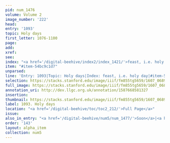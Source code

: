 ```yaml
---
pid: num_1476
volume: Volume 2
image_number: '222'
head:
entry: '1093'
topic: Holy days
first_letter: 1076-1100
page:
add:
xref:
see:
index: "<a href='/digital-beehive/index2/index_1421/'>feast, i.e. holy day</a>"
item: "#item-54bc9c1d7"
unparsed:
line: 'Entry: 1093|Topic: Holy days|Index: feast, i.e. holy day|#item-54bc9c1d7'
selection: https://stacks.stanford.edu/image/iiif/fm855tg5659/1607_0689/835,2134,2765,470/full/0/default.jpg
full_image: https://stacks.stanford.edu/image/iiif/fm855tg5659/1607_0689/full/full/0/default.jpg
annotation_uri: http://dev.llgc.org.uk/annotation/1587668581327
insertion:
thumbnail: https://stacks.stanford.edu/image/iiif/fm855tg5659/1607_0689/835,2134,600,180/250,/0/default.jpg
label: 1093. Holy days
location: "<a href='/digital-beehive/toc/toc2_212/'>Full Page</a>"
issue:
also_in_entry: "<a href='/digital-beehive/num5/num_1477/'>Soon</a>|<a href='/digital-beehive/num5/num_1478/'>Early</a>"
order: '143'
layout: alpha_item
collection: num5
---
```


